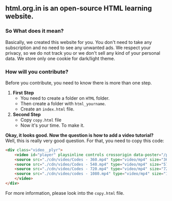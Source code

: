 ## html.org.in is an open-source HTML learning website.
### So What does it mean?
Basically, we created this website for you. You don't need to take any subscription and no need to see any unwanted ads. We respect your privacy, so we do not track you or we don't sell any kind of your personal data. We store only one cookie for dark/light theme.

### How will you contribute?
Before you contribute, you need to know there is more than one step.
1. **First Step** 
    - You need to create a folder on `HTML` folder.
     - Then create a folder with `html_yourname`.
     - Create an `index.html` file.
2. **Second Step**
    - Copy `copy.html` file
    - Now it's your time. To make it.
  
**Okay, it looks good. Now the question is how to add a video tutorial?** <br>
Well, this is really very good question. For that, you need to copy this code:

```html
<div class="video__plyr">
    <video id="player" playsinline controls crossorigin data-poster="/path/to/poster.jpg">
    <source src="./cdn/video/Codes - 360.mp4" type="video/mp4" size="360" />
    <source src="./cdn/video/Codes - 540.mp4" type="video/mp4" size="576" />
    <source src="./cdn/video/Codes - 720.mp4" type="video/mp4" size="720" />
    <source src="./cdn/video/codes - 1080.mp4" type="video/mp4" size="1080" />
    </video>
</div>
```

For more information, please look into the `copy.html` file.
